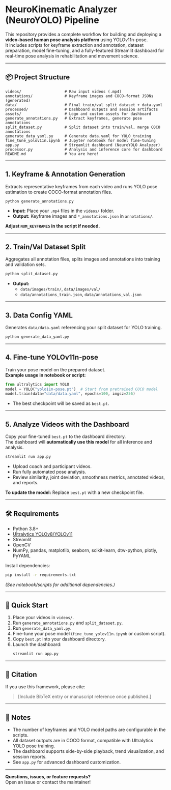 # NeuroKinematic Analyzer (NeuroYOLO) Pipeline

This repository provides a complete workflow for building and deploying a **video-based human pose analysis platform** using YOLOv11n-pose.  
It includes scripts for keyframe extraction and annotation, dataset preparation, model fine-tuning, and a fully-featured Streamlit dashboard for real-time pose analysis in rehabilitation and movement science.

---

## 📦 Project Structure

```
videos/                   # Raw input videos (.mp4)
annotations/              # Keyframe images and COCO-format JSONs (generated)
data/                     # Final train/val split dataset + data.yaml
processed/                # Dashboard outputs and session artifacts
assets/                   # Logo and custom assets for dashboard
generate_annotations.py   # Extract keyframes, generate pose annotations
split_dataset.py          # Split dataset into train/val, merge COCO annotations
generate_data_yaml.py     # Generate data.yaml for YOLO training
fine_tune_yolov11n.ipynb  # Jupyter notebook for model fine-tuning
app.py                    # Streamlit dashboard (NeuroYOLO Analyzer)
processor.py              # Analysis and inference core for dashboard
README.md                 # You are here!
```

---

## 1. Keyframe & Annotation Generation

Extracts representative keyframes from each video and runs YOLO pose estimation to create COCO-format annotation files.

```bash
python generate_annotations.py
```

- **Input:** Place your `.mp4` files in the `videos/` folder.
- **Output:** Keyframe images and `*_annotations.json` in `annotations/`.

**Adjust `NUM_KEYFRAMES` in the script if needed.**

---

## 2. Train/Val Dataset Split

Aggregates all annotation files, splits images and annotations into training and validation sets.

```bash
python split_dataset.py
```

- **Output:**
  - `data/images/train/`, `data/images/val/`
  - `data/annotations_train.json`, `data/annotations_val.json`

---

## 3. Data Config YAML

Generates `data/data.yaml` referencing your split dataset for YOLO training.

```bash
python generate_data_yaml.py
```

---

## 4. Fine-tune YOLOv11n-pose

Train your pose model on the prepared dataset.  
**Example usage in notebook or script:**

```python
from ultralytics import YOLO
model = YOLO("yolo11n-pose.pt")  # Start from pretrained COCO model
model.train(data="data/data.yaml", epochs=100, imgsz=256)
```

- The best checkpoint will be saved as `best.pt`.

---

## 5. Analyze Videos with the Dashboard

Copy your fine-tuned `best.pt` to the dashboard directory.  
The dashboard will **automatically use this model** for all inference and analysis.

```bash
streamlit run app.py
```

- Upload coach and participant videos.
- Run fully automated pose analysis.
- Review similarity, joint deviation, smoothness metrics, annotated videos, and reports.

**To update the model:** Replace `best.pt` with a new checkpoint file.

---

## 🛠️ Requirements

- Python 3.8+
- [Ultralytics YOLOv8/YOLOv11](https://github.com/ultralytics/ultralytics)
- Streamlit
- OpenCV
- NumPy, pandas, matplotlib, seaborn, scikit-learn, dtw-python, plotly, PyYAML

Install dependencies:
```bash
pip install -r requirements.txt
```
*(See notebook/scripts for additional dependencies.)*

---

## 🚀 Quick Start

1. Place your videos in `videos/`.
2. Run `generate_annotations.py` and `split_dataset.py`.
3. Run `generate_data_yaml.py`.
4. Fine-tune your pose model (`fine_tune_yolov11n.ipynb` or custom script).
5. Copy `best.pt` into your dashboard directory.
6. Launch the dashboard:  
   ```bash
   streamlit run app.py
   ```

---

## 📄 Citation

If you use this framework, please cite:

> [Include BibTeX entry or manuscript reference once published.]

---

## 📝 Notes

- The number of keyframes and YOLO model paths are configurable in the scripts.
- All dataset outputs are in COCO format, compatible with Ultralytics YOLO pose training.
- The dashboard supports side-by-side playback, trend visualization, and session reports.
- See `app.py` for advanced dashboard customization.

---

**Questions, issues, or feature requests?**  
Open an issue or contact the maintainer!
